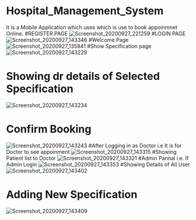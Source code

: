 # Hospital_Management_System
It is a Mobile Application which uses which is use to book appoinmnet Online.
#REGISTER PAGE
![Screenshot_20200927_221259](https://user-images.githubusercontent.com/56790330/94370635-c6b73f00-010e-11eb-97a8-f3ac7f0db387.jpg)
#LOGIN PAGE
![Screenshot_20200927_143346](https://user-images.githubusercontent.com/56790330/94370641-ccad2000-010e-11eb-8a0e-80b2fbba7627.jpg)
#Welcome Page
![Screenshot_20200927_135841](https://user-images.githubusercontent.com/56790330/94370651-d59df180-010e-11eb-8c69-c5f3605b0706.jpg)
#Show Specification page
![Screenshot_20200927_143229](https://user-images.githubusercontent.com/56790330/94370681-fc5c2800-010e-11eb-954e-5acbf74de7e1.jpg)
# Showing dr details of Selected Specification
![Screenshot_20200927_143234](https://user-images.githubusercontent.com/56790330/94370691-03833600-010f-11eb-8269-66cbe37a0991.jpg)
# Confirm Booking
![Screenshot_20200927_143243](https://user-images.githubusercontent.com/56790330/94370693-0847ea00-010f-11eb-8ac3-300d160f1490.jpg)
#After Logging in as Doctor i.e It is for Doctor to see appoinment 
![Screenshot_20200927_143315](https://user-images.githubusercontent.com/56790330/94370882-37129000-0110-11eb-9757-22bf142b800f.jpg)
#Showing Patient list to Doctor
![Screenshot_20200927_143321](https://user-images.githubusercontent.com/56790330/94370909-5dd0c680-0110-11eb-8b58-b1c376c45fad.jpg)
#Admin Pannal i.e. If Admin Login
![Screenshot_20200927_143353](https://user-images.githubusercontent.com/56790330/94370947-86f15700-0110-11eb-961b-27b2853c1232.jpg)
#Showing Details of All User
![Screenshot_20200927_143402](https://user-images.githubusercontent.com/56790330/94370954-91abec00-0110-11eb-8df8-03b50387cbf4.jpg)
# Adding New Specification
![Screenshot_20200927_143409](https://user-images.githubusercontent.com/56790330/94370986-bbfda980-0110-11eb-8523-75c388727ff1.jpg)

